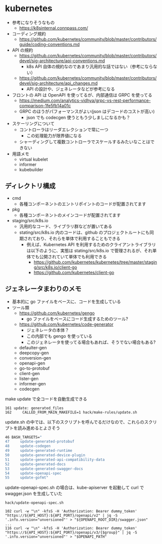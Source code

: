 # kubernetes

- 参考になりそうなもの
  - https://k8sinternal.connpass.com/
- コーディング規約
  - https://github.com/kubernetes/community/blob/master/contributors/guide/coding-conventions.md
- API の規約
  - https://github.com/kubernetes/community/blob/master/contributors/devel/sig-architecture/api-conventions.md
    - k8s API 自体の規約なのであまり汎用的な話ではない（参考にならない）
  - https://github.com/kubernetes/community/blob/master/contributors/devel/sig-architecture/api_changes.md
    - API の設計や、ジェネレータなどが参考になる
- フロントの API は OpenAPI を使ってるが、内部通信は GRPC を使ってる
  - https://medium.com/analytics-vidhya/grpc-vs-rest-performance-comparison-1fe5fb14a01c
  - GRPC のほうがパフォーマンスがよい(json はデコードのコストが高い)
    - json でも codecgen 使うともう少しましになるかも？
- スケーリングについて
  - コントローラはリーダエレクションで常に一つ
    - この処理能力が限界値になる
  - シャーディングして複数コントローラでスケールするみたいなことはできない
- 用語メモ
  - virtual kubelet
  - informer
  - kubebuilder

## ディレクトリ構成

- cmd
  - 各種コンポーネントのエントリポイントのコードが配置されてます
- pkg
  - 各種コンポーネントのメインコードが配置されてます
- staging/src/k8s.io
  - 汎用的なコード、ライブラリ群などが置いてある
  - stating/src/k8s.io 内のコードは、github のプロジェクトルートにも同期されており、それらを単体で利用することもできる
    - 例えば、Kubernetes API を利用するためのクライアントライブラリは以下のように、実態は stating/src/k8s.io で管理されるが、それ単体でも公開されていて単体でも利用できる
      - https://github.com/kubernetes/kubernetes/tree/master/staging/src/k8s.io/client-go
      - https://github.com/kubernetes/client-go

## ジェネレータまわりのメモ

- 基本的に go ファイルをベースに、コードを生成している
- ツール類
  - https://github.com/kubernetes/gengo
    - go ファイルをベースにコード生成するためのツール?
  - https://github.com/kubernetes/code-generator
    - ジェネレータの本体？
    - この内部でも gengo を使っている
    - このジェネレータを使ってる場合もあれば、そうでない場合もある?
  - defaulter-gen
  - deepcopy-gen
  - conversion-gen
  - openapi-gen
  - go-to-protobuf
  - client-gen
  - lister-gen
  - informer-gen
  - codecgen

make update で全コードを自動生成できる

```build/root/Makefile
161 update: generated_files
162     CALLED_FROM_MAIN_MAKEFILE=1 hack/make-rules/update.sh
```

update.sh の中では、以下のスクリプトを呼んでるだけなので、これらのスクリプトを読み進めるとよさそう

```hack/make-rules/update.sh
46 BASH_TARGETS="
47     update-generated-protobuf
48     update-codegen
49     update-generated-runtime
50     update-generated-device-plugin
51     update-generated-api-compatibility-data
52     update-generated-docs
53     update-generated-swagger-docs
54     update-openapi-spec
55     update-gofmt"
```

update-openapi-spec.sh の場合は、kube-apiserver を起動して curl で swagger.json を生成していた

```
hack/update-openapi-spec.sh
```

```
102 curl -w "\n" -kfsS -H 'Authorization: Bearer dummy_token' "https://${API_HOST}:${API_PORT}/openapi/v2" | jq -S '.info.version="unversioned"' > "${OPENAPI_ROOT_DIR}/swagger.json"
...
116 curl -w "\n" -kfsS -H 'Authorization: Bearer dummy_token' "https://${API_HOST}:${API_PORT}/openapi/v3/{$group}" | jq -S '.info.version="unversioned"' > "$OPENAPI_PATH"
```
